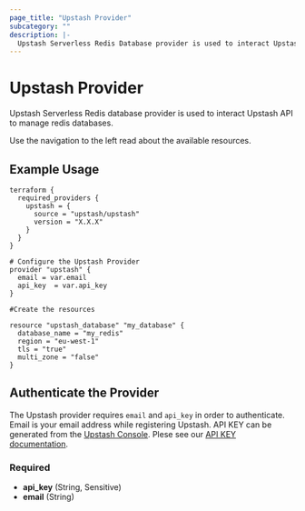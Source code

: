 ```yaml
---
page_title: "Upstash Provider"
subcategory: ""
description: |-
  Upstash Serverless Redis Database provider is used to interact Upstash API to manage redis databases
---
```


# Upstash Provider

Upstash Serverless Redis database provider is used to interact Upstash API to manage redis databases.

Use the navigation to the left read about the available resources.

## Example Usage

```hcl
terraform {
  required_providers {
    upstash = {
      source = "upstash/upstash"
      version = "X.X.X"
    }
  }
}

# Configure the Upstash Provider
provider "upstash" {
  email = var.email
  api_key  = var.api_key
}

#Create the resources

resource "upstash_database" "my_database" {
  database_name = "my_redis"
  region = "eu-west-1"
  tls = "true"
  multi_zone = "false"
}
```

## Authenticate the Provider

The Upstash provider requires `email` and `api_key` in order to authenticate.
Email is your email address while registering Upstash.
API KEY can be generated from the [Upstash Console](https://console.upstash.com).
Plese see our [API KEY documentation](https://docs.upstash.com/howto/developerapi).

### Required

- **api_key** (String, Sensitive)
- **email** (String)
